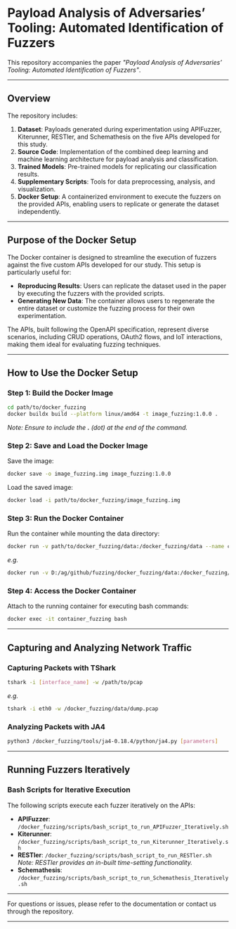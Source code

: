 
# Payload Analysis of Adversaries’ Tooling: Automated Identification of Fuzzers  

This repository accompanies the paper *"Payload Analysis of Adversaries’ Tooling: Automated Identification of Fuzzers"*.

---

## Overview  
The repository includes:  
1. **Dataset**: Payloads generated during experimentation using APIFuzzer, Kiterunner, RESTler, and Schemathesis on the five APIs developed for this study.  
2. **Source Code**: Implementation of the combined deep learning and machine learning architecture for payload analysis and classification.  
3. **Trained Models**: Pre-trained models for replicating our classification results.  
4. **Supplementary Scripts**: Tools for data preprocessing, analysis, and visualization.  
5. **Docker Setup**: A containerized environment to execute the fuzzers on the provided APIs, enabling users to replicate or generate the dataset independently.  

---

## Purpose of the Docker Setup  
The Docker container is designed to streamline the execution of fuzzers against the five custom APIs developed for our study. This setup is particularly useful for:  
- **Reproducing Results**: Users can replicate the dataset used in the paper by executing the fuzzers with the provided scripts.  
- **Generating New Data**: The container allows users to regenerate the entire dataset or customize the fuzzing process for their own experimentation.  

The APIs, built following the OpenAPI specification, represent diverse scenarios, including CRUD operations, OAuth2 flows, and IoT interactions, making them ideal for evaluating fuzzing techniques.  

---

## How to Use the Docker Setup  

### Step 1: Build the Docker Image  
```bash
cd path/to/docker_fuzzing
docker buildx build --platform linux/amd64 -t image_fuzzing:1.0.0 .
```
_Note: Ensure to include the **.** (dot) at the end of the command._

### Step 2: Save and Load the Docker Image  
Save the image:
```bash
docker save -o image_fuzzing.img image_fuzzing:1.0.0
```
Load the saved image:
```bash
docker load -i path/to/docker_fuzzing/image_fuzzing.img
```

### Step 3: Run the Docker Container  
Run the container while mounting the data directory:
```bash
docker run -v path/to/docker_fuzzing/data:/docker_fuzzing/data --name container_fuzzing -d image_fuzzing:1.0.0
```
_e.g._  
```bash
docker run -v D:/ag/github/fuzzing/docker_fuzzing/data:/docker_fuzzing/data --name container_fuzzing -d image_fuzzing:1.0.0
```

### Step 4: Access the Docker Container  
Attach to the running container for executing bash commands:
```bash
docker exec -it container_fuzzing bash
```

---

## Capturing and Analyzing Network Traffic  

### Capturing Packets with TShark  
```bash
tshark -i [interface_name] -w /path/to/pcap
```
_e.g._  
```bash
tshark -i eth0 -w /docker_fuzzing/data/dump.pcap
```

### Analyzing Packets with JA4  
```bash
python3 /docker_fuzzing/tools/ja4-0.18.4/python/ja4.py [parameters]
```

---

## Running Fuzzers Iteratively  

### Bash Scripts for Iterative Execution  
The following scripts execute each fuzzer iteratively on the APIs:  
- **APIFuzzer**: `/docker_fuzzing/scripts/bash_script_to_run_APIFuzzer_Iteratively.sh`  
- **Kiterunner**: `/docker_fuzzing/scripts/bash_script_to_run_Kiterunner_Iteratively.sh`  
- **RESTler**: `/docker_fuzzing/scripts/bash_script_to_run_RESTler.sh`  
  _Note: RESTler provides an in-built time-setting functionality._  
- **Schemathesis**: `/docker_fuzzing/scripts/bash_script_to_run_Schemathesis_Iteratively.sh`  

---

For questions or issues, please refer to the documentation or contact us through the repository.  

---
